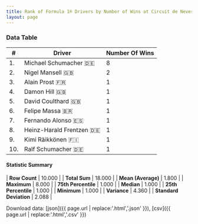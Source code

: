 ```yaml
---
title: Rank of Formula 1® Drivers by Number of Wins at Circuit de Nevers Magny-Cours
layout: page
---
```


<canvas id="chart" width="400" height="180"></canvas>
<script>
var data = {
    "datasets": [
        {
            "backgroundColor": [
                "#f3a935",
                "#f3a935",
                "#f3a935",
                "#f3a935",
                "#f3a935",
                "#f3a935",
                "#f3a935",
                "#f3a935",
                "#f3a935",
                "#f3a935"
            ],
            "borderColor": [
                "#f68639",
                "#f68639",
                "#f68639",
                "#f68639",
                "#f68639",
                "#f68639",
                "#f68639",
                "#f68639",
                "#f68639",
                "#f68639"
            ],
            "borderWidth": 1,
            "data": [
                8.0,
                2.0,
                1.0,
                1.0,
                1.0,
                1.0,
                1.0,
                1.0,
                1.0,
                1.0
            ],
            "label": "Number Of Wins"
        }
    ],
    "labels": [
        "Michael Schumacher",
        "Nigel Mansell",
        "Alain Prost",
        "Damon Hill",
        "David Coulthard",
        "Felipe Massa",
        "Fernando Alonso",
        "Heinz-Harald Frentzen",
        "Kimi Räikkönen",
        "Ralf Schumacher"
    ]
};
var options = {
  legend: {
    display: false
  },
  scales: {
    xAxes: [{
      ticks: {
        beginAtZero: true,
        maxRotation: 180,
        display: window.innerWidth > 800
      }
    }],
    yAxes: [{
      ticks: {
        beginAtZero: true
      }
    }]
  },
  onResize: function(chart, size) {
    chart.options.scales.xAxes[0].ticks.display = size.width > 800;
  }
};
var chart = new Chart("chart", {
    data: data,
    type: 'bar',
    options: options
});
</script>



### Data Table

| # | Driver | Number Of Wins |
|--|--|--|
| 1. | Michael Schumacher 🇩🇪 | 8 |
| 2. | Nigel Mansell 🇬🇧 | 2 |
| 3. | Alain Prost 🇫🇷 | 1 |
| 4. | Damon Hill 🇬🇧 | 1 |
| 5. | David Coulthard 🇬🇧 | 1 |
| 6. | Felipe Massa 🇧🇷 | 1 |
| 7. | Fernando Alonso 🇪🇸 | 1 |
| 8. | Heinz-Harald Frentzen 🇩🇪 | 1 |
| 9. | Kimi Räikkönen 🇫🇮 | 1 |
| 10. | Ralf Schumacher 🇩🇪 | 1 |

#### Statistic Summary

| **Row Count** | 10.000 |
| **Total Sum** | 18.000 |
| **Mean (Average)** | 1.800 |
| **Maximum** | 8.000 |
| **75th Percentile** | 1.000 |
| **Median** | 1.000 |
| **25th Percentile** | 1.000 |
| **Minimum** | 1.000 |
| **Variance** | 4.360 |
| **Standard Deviation** | 2.088 |

Download data: [json]({{ page.url | replace:'.html','.json' }}), [csv]({{ page.url | replace:'.html','.csv' }})
